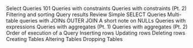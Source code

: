 Select Queries 101
Queries with constraints
Queries with constraints (Pt. 2)
Filtering and sorting Query results
Review Simple SELECT Queries
Multi-table queries with JOINs
OUTER JOIN
A short note on NULLs
Queries with expressions
Queries with aggregates (Pt. 1)
Queries with aggregates (Pt. 2)
Order of execution of a Query
Inserting rows
Updating rows
Deleting rows
Creating Tables
Altering Tables
Dropping Tables
